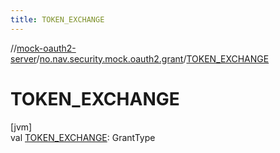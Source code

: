 ```yaml
---
title: TOKEN_EXCHANGE
---
```

//[mock-oauth2-server](../../index.html)/[no.nav.security.mock.oauth2.grant](index.html)/[TOKEN_EXCHANGE](-t-o-k-e-n_-e-x-c-h-a-n-g-e.html)



# TOKEN_EXCHANGE



[jvm]\
val [TOKEN_EXCHANGE](-t-o-k-e-n_-e-x-c-h-a-n-g-e.html): GrantType




